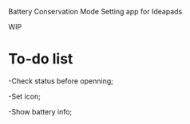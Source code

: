 Battery Conservation Mode Setting app for Ideapads

WIP

# To-do list
-Check status before openning;

-Set icon;

-Show battery info;


